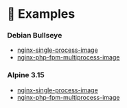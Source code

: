 # 🎨 Examples

### Debian Bullseye
 * [nginx-single-process-image](debian/bullseye/nginx-single-process-image)
 * [nginx-php-fpm-multiprocess-image](debian/bullseye/nginx-php-fpm-multiprocess-image)

### Alpine 3.15
* [nginx-single-process-image](alpine/3.15/nginx-single-process-image)
 * [nginx-php-fpm-multiprocess-image](alpine/3.15/nginx-php-fpm-multiprocess-image)
